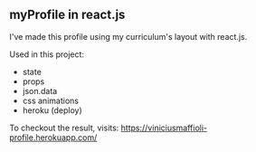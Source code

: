 ## myProfile in react.js

I've made this profile using my curriculum's layout with react.js.

Used in this project:
  - state
  - props
  - json.data
  - css animations
  - heroku (deploy)

To checkout the result, visits:
https://viniciusmaffioli-profile.herokuapp.com/
